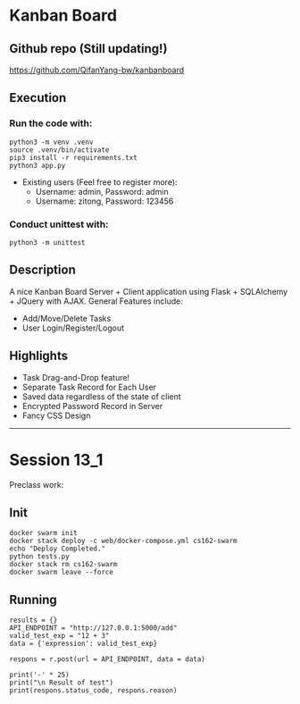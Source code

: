 # Kanban Board

## Github repo (Still updating!)

https://github.com/QifanYang-bw/kanbanboard

## Execution

### Run the code with:
```
python3 -m venv .venv
source .venv/bin/activate
pip3 install -r requirements.txt
python3 app.py
```
* Existing users (Feel free to register more):
  * Username: admin, Password: admin
  * Username: zitong, Password: 123456

### Conduct unittest with:
```
python3 -m unittest
```

## Description

A nice Kanban Board Server + Client application using Flask + SQLAlchemy + JQuery with AJAX. General Features include:

- Add/Move/Delete Tasks
- User Login/Register/Logout 

## Highlights

- Task Drag-and-Drop feature!
- Separate Task Record for Each User
- Saved data regardless of the state of client
- Encrypted Password Record in Server
- Fancy CSS Design

---

# Session 13_1

Preclass work:

## Init
```
docker swarm init
docker stack deploy -c web/docker-compose.yml cs162-swarm
echo "Deploy Completed."
python tests.py
docker stack rm cs162-swarm
docker swarm leave --force
```
## Running
```
results = {}
API_ENDPOINT = "http://127.0.0.1:5000/add"
valid_test_exp = "12 + 3"
data = {'expression': valid_test_exp}

respons = r.post(url = API_ENDPOINT, data = data)

print('-' * 25)
print("\n Result of test")
print(respons.status_code, respons.reason)
```
